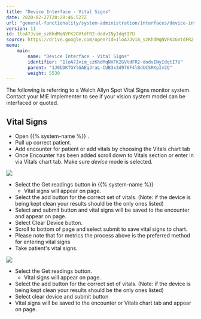 ```yaml
---
title: "Device Interface - Vital Signs"
date: 2020-02-27T20:28:46.527Z
url: "general-functionality/system-administration/interfaces/device-interface-vital-signs.html"
version: 11
id: 1loA7Jvim_szKhdMqNVFK2GVtdFR2-dodvINyIdqtI7U
source: https://drive.google.com/open?id=1loA7Jvim_szKhdMqNVFK2GVtdFR2-dodvINyIdqtI7U
menu:
    main:
        name: "Device Interface - Vital Signs"
        identifier: "1loA7Jvim_szKhdMqNVFK2GVtdFR2-dodvINyIdqtI7U"
        parent: "1J0bDKTGYlGAEqJraL-CUB3x3d976F4lBdUCSRKpIv2Q"
        weight: 5530
---
```

The following is referring to a Welch Allyn Spot Vital Signs monitor system. Contact your MIE Implementer to see if your vision system model can be interfaced or quoted.

## Vital Signs

* Open {{% system-name %}} .
* Pull up correct patient.
* Add encounter for patient or add vitals by choosing the Vitals chart tab
* Once Encounter has been added scroll down to Vitals section or enter in via Vitals chart tab. Make sure <em>device</em> mode is selected.

![](../../../external_files/95b70216b3ccb24ddba5d6d944b4d921.png)

* Select the Get readings button in {{% system-name %}}
    * Vital signs will appear on page.
* Select the add button for the correct set of vitals. (Note: if the device is being kept clean your results should be the only ones listed)
* Select and submit button and vital signs will be saved to the encounter and appear on page.
* Select Clear Device button.
* Scroll to bottom of page and select submit to save vital signs to chart.
* Please note that for metrics the process above is the preferred method for entering vital signs
* Take patient's vital signs.

![](../../../external_files/30d75d7beb4b1a8030971e077d58b191.png)

* Select the Get readings button.
    * Vital signs will appear on page.
* Select the add button for the correct set of vitals. (Note: if the device is being kept clean your results should be the only ones listed)
* Select clear device and submit button
* Vital signs will be saved to the encounter or Vitals chart tab and appear on page.
